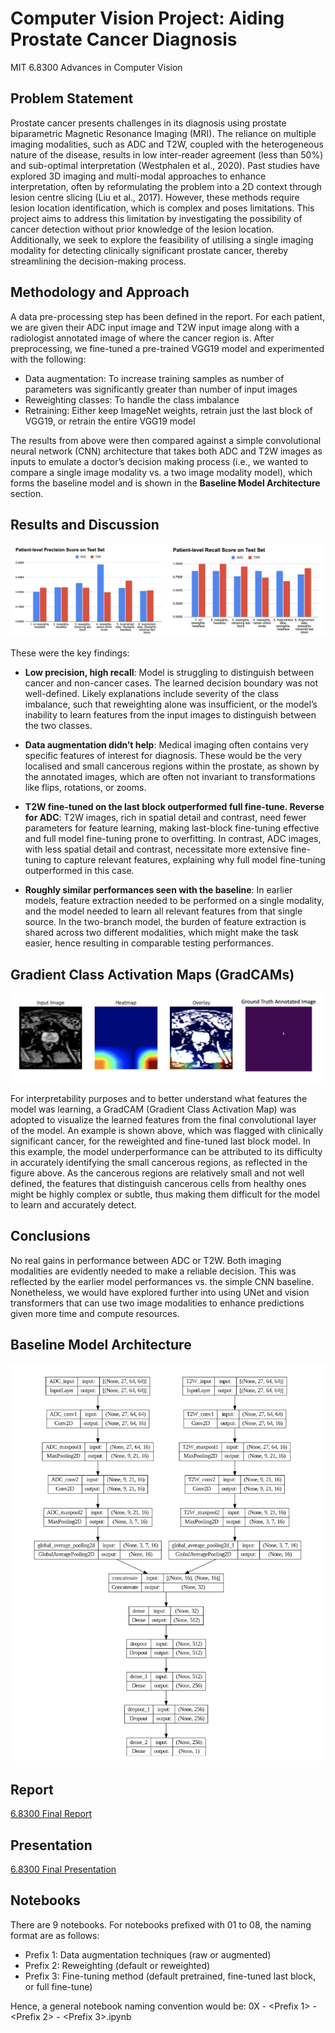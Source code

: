 # Computer Vision Project: Aiding Prostate Cancer Diagnosis
MIT 6.8300 Advances in Computer Vision

## Problem Statement
Prostate cancer presents challenges in its diagnosis using prostate biparametric Magnetic Resonance Imaging (MRI). The reliance on multiple imaging modalities, such as ADC and T2W, coupled with the heterogeneous nature of the disease, results in low inter-reader agreement (less than 50%) and sub-optimal interpretation (Westphalen et al., 2020). Past studies have explored 3D imaging and multi-modal approaches to enhance interpretation, often by reformulating the problem into a 2D context through lesion centre slicing (Liu et al., 2017). However, these methods require lesion location identification, which is complex and poses limitations. This project aims to address this limitation by investigating the possibility of cancer detection without prior knowledge of the lesion location. Additionally, we seek to explore the feasibility of utilising a single imaging modality for detecting clinically significant prostate cancer, thereby streamlining the decision-making process.

## Methodology and Approach
A data pre-processing step has been defined in the report. For each patient, we are given their ADC input image and T2W input image along with a radiologist annotated image of where the cancer region is. After preprocessing, we fine-tuned a pre-trained VGG19 model and experimented with the following:

- Data augmentation: To increase training samples as number of parameters was significantly greater than number of input images
- Reweighting classes: To handle the class imbalance
- Retraining: Either keep ImageNet weights, retrain just the last block of VGG19, or retrain the entire VGG19 model

The results from above were then compared against a simple convolutional neural network (CNN) architecture that takes both ADC and T2W images as inputs to emulate a doctor’s decision making process (i.e., we wanted to compare a single image modality vs. a two image modality model), which forms the baseline model and is shown in the **Baseline Model Architecture** section.

## Results and Discussion
![Precision Recall Results](./precision-recall-results.png)

These were the key findings:
- **Low precision, high recall**: Model is struggling to distinguish between cancer and non-cancer cases. The learned decision boundary was not well-defined. Likely explanations include severity of the class imbalance, such that reweighting alone was insufficient, or the model’s inability to learn features from the input images to distinguish between the two classes.
  
- **Data augmentation didn’t help**: Medical imaging often contains very specific features of interest for diagnosis. These would be the very localised and small cancerous regions within the prostate, as shown by the annotated images, which are often not invariant to transformations like flips, rotations, or zooms.

- **T2W fine-tuned on the last block outperformed full fine-tune. Reverse for ADC**: T2W images, rich in spatial detail and contrast, need fewer parameters for feature learning, making last-block fine-tuning effective and full model fine-tuning prone to overfitting. In contrast, ADC images, with less spatial detail and contrast, necessitate more extensive fine-tuning to capture relevant features, explaining why full model fine-tuning outperformed in this case.

- **Roughly similar performances seen with the baseline**: In earlier models, feature extraction needed to be performed on a single modality, and the model needed to learn all relevant features from that single source. In the two-branch model, the burden of feature extraction is shared across two different modalities, which might make the task easier, hence resulting in comparable testing performances.

## Gradient Class Activation Maps (GradCAMs)
![GradCAM](./gradcam-vis.png)

For interpretability purposes and to better understand what features the model was learning, a GradCAM (Gradient Class Activation Map) was adopted to visualize the learned features from the final convolutional layer of the model. An example is shown above, which was flagged with clinically significant cancer, for the reweighted and fine-tuned last block model. In this example, the model underperformance can be attributed to its difficulty in accurately identifying the small cancerous regions, as reflected in the figure above. As the cancerous regions are relatively small and not well defined, the features that distinguish cancerous cells from healthy ones might be highly complex or subtle, thus making them difficult for the model to learn and accurately detect. 

## Conclusions
No real gains in performance between ADC or T2W. Both imaging modalities are evidently needed to make a reliable decision. This was reflected by the earlier model performances vs. the simple CNN baseline. Nonetheless, we would have explored further into using UNet and vision transformers that can use two image modalities to enhance predictions given more time and compute resources.

## Baseline Model Architecture
![Baseline Mode Architecture](./baseline-model-arch.png)

## Report
[6.8300 Final Report](./68300-final-report.pdf)

## Presentation
[6.8300 Final Presentation](./68300-final-presentation.pptx)

## Notebooks
There are 9 notebooks. For notebooks prefixed with 01 to 08, the naming format are as follows:
- Prefix 1: Data augmentation techniques (raw or augmented)
- Prefix 2: Reweighting (default or reweighted)
- Prefix 3: Fine-tuning method (default pretrained, fine-tuned last block, or full fine-tune)

Hence, a general notebook naming convention would be: 0X - <Prefix 1> - <Prefix 2> - <Prefix 3>.ipynb 
